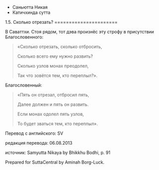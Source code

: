 









* Саньютта Никая
* Катичхинда сутта


1\.5\. Сколько отрезать?
\=\=\=\=\=\=\=\=\=\=\=\=\=\=\=\=\=\=\=\=\=\=



В Саваттхи\. Стоя рядом, тот дэва произнёс эту строфу в присутствии Благословенного:



> «Сколько отрезать, сколько отбросить,  
> 
> Сколько всего ему нужно развить?  
> 
> Сколько узлов монах преодолел,  
> 
> Так что зовётся тем, кто переплыл?»\.


Благословенный:



> «Пять он отрезал, отбросил пять,  
> 
> Далее должен и пять он развить\.  
> 
> Если монах одолел пять узлов,  
> 
> То будет зваться тем, кто переплыл»\.



Перевод с английского: SV


редакция перевода: 06\.08\.2013


источник: Samyutta Nikaya by Bhikkhu Bodhi, p\. 91


Prepared for SuttaCentral by Aminah Borg\-Luck\.






